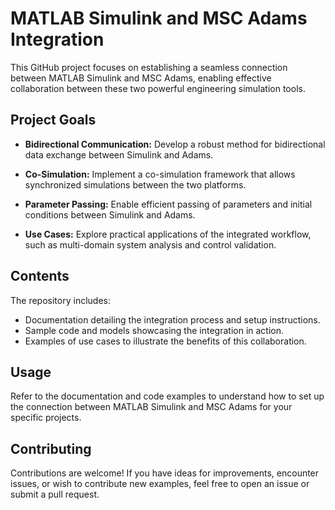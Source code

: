 # MATLAB Simulink and MSC Adams Integration

This GitHub project focuses on establishing a seamless connection between MATLAB Simulink and MSC Adams, enabling effective collaboration between these two powerful engineering simulation tools.

## Project Goals

- **Bidirectional Communication:** Develop a robust method for bidirectional data exchange between Simulink and Adams.

- **Co-Simulation:** Implement a co-simulation framework that allows synchronized simulations between the two platforms.

- **Parameter Passing:** Enable efficient passing of parameters and initial conditions between Simulink and Adams.

- **Use Cases:** Explore practical applications of the integrated workflow, such as multi-domain system analysis and control validation.

## Contents

The repository includes:

- Documentation detailing the integration process and setup instructions.
- Sample code and models showcasing the integration in action.
- Examples of use cases to illustrate the benefits of this collaboration.

## Usage

Refer to the documentation and code examples to understand how to set up the connection between MATLAB Simulink and MSC Adams for your specific projects.

## Contributing

Contributions are welcome! If you have ideas for improvements, encounter issues, or wish to contribute new examples, feel free to open an issue or submit a pull request.

